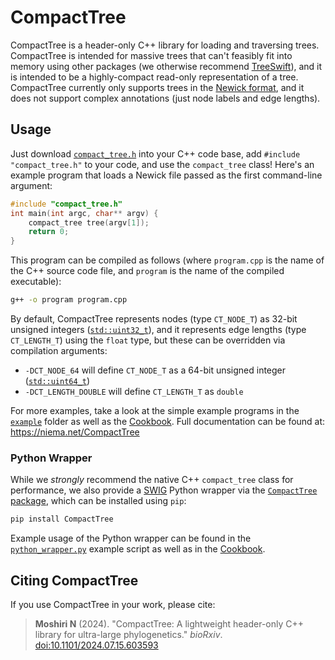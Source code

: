 # CompactTree
CompactTree is a header-only C++ library for loading and traversing trees. CompactTree is intended for massive trees that can't feasibly fit into memory using other packages (we otherwise recommend [TreeSwift](https://github.com/niemasd/TreeSwift)), and it is intended to be a highly-compact read-only representation of a tree. CompactTree currently only supports trees in the [Newick format](https://en.wikipedia.org/wiki/Newick_format), and it does not support complex annotations (just node labels and edge lengths).

## Usage
Just download [`compact_tree.h`](https://github.com/niemasd/CompactTree/releases/latest/download/compact_tree.h) into your C++ code base, add `#include "compact_tree.h"` to your code, and use the `compact_tree` class! Here's an example program that loads a Newick file passed as the first command-line argument:

```cpp
#include "compact_tree.h"
int main(int argc, char** argv) {
    compact_tree tree(argv[1]);
    return 0;
}
```

This program can be compiled as follows (where `program.cpp` is the name of the C++ source code file, and `program` is the name of the compiled executable):

```bash
g++ -o program program.cpp
```

By default, CompactTree represents nodes (type `CT_NODE_T`) as 32-bit unsigned integers ([`std::uint32_t`](https://cplusplus.com/reference/cstdint/)), and it represents edge lengths (type `CT_LENGTH_T`) using the `float` type, but these can be overridden via compilation arguments:

* `-DCT_NODE_64` will define `CT_NODE_T` as a 64-bit unsigned integer ([`std::uint64_t`](https://cplusplus.com/reference/cstdint/))
* `-DCT_LENGTH_DOUBLE` will define `CT_LENGTH_T` as `double`

For more examples, take a look at the simple example programs in the [`example`](https://github.com/niemasd/CompactTree/tree/main/example) folder as well as the [Cookbook](https://niema.net/CompactTree/md_example_cookbook.html). Full documentation can be found at: https://niema.net/CompactTree

### Python Wrapper

While we *strongly* recommend the native C++ `compact_tree` class for performance, we also provide a [SWIG](https://www.swig.org/) Python wrapper via the [`CompactTree` package](https://pypi.org/project/CompactTree), which can be installed using `pip`:

```python
pip install CompactTree
```

Example usage of the Python wrapper can be found in the [`python_wrapper.py`](https://github.com/niemasd/CompactTree/blob/main/example/python_wrapper.py) example script as well as in the [Cookbook](https://niema.net/CompactTree/md_example_cookbook.html).

## Citing CompactTree
If you use CompactTree in your work, please cite:

> **Moshiri N** (2024). "CompactTree: A lightweight header-only C++ library for ultra-large phylogenetics." *bioRxiv*. [doi:10.1101/2024.07.15.603593](https://doi.org/10.1101/2024.07.15.603593)
